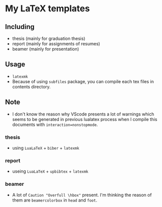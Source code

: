 # My LaTeX templates 
## Including
- thesis (mainly for graduation thesis)
- report (mainly for assignments of resumes)
- beamer (mainly for presentation)

## Usage
- `latexmk`
- Because of using `subfiles` package, you can compile each tex files in contents directory.

## Note
- I don't know the reason why VScode presents a lot of warnings which seems to be generated in previous lualatex process when I compile this documents with `interaction=nonstopmode`.
### thesis
- using `LuaLaTeX` + `biber` + `latexmk`
### report
- useing `LuaLaTeX` + `upbibtex` + `latexmk`
### beamer
- A lot of `Caution "Overfull \hbox"` present. I'm thinking the reason of them are `beamercolorbox` in `head` and `foot`.

